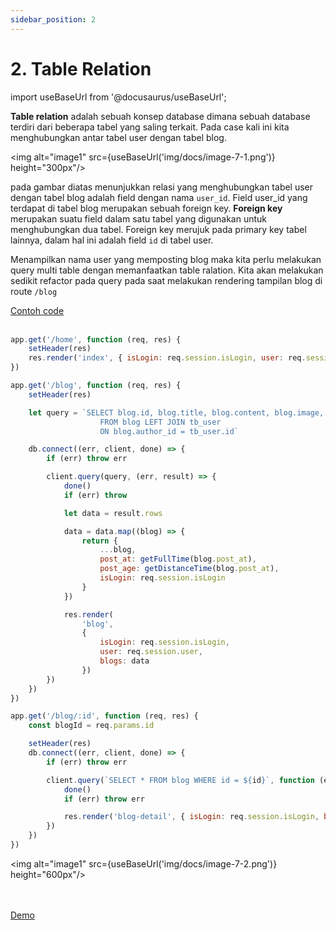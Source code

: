 ```yaml
---
sidebar_position: 2
---
```


# 2. Table Relation

import useBaseUrl from '@docusaurus/useBaseUrl';

**Table relation** adalah sebuah konsep database dimana sebuah database terdiri dari beberapa tabel yang saling terkait. Pada case kali ini kita menghubungkan antar tabel user dengan tabel blog. 

<img alt="image1" src={useBaseUrl('img/docs/image-7-1.png')} height="300px"/>

pada gambar diatas menunjukkan relasi yang menghubungkan tabel user dengan tabel blog adalah field dengan nama `user_id`. Field user_id yang terdapat di tabel blog merupakan sebuah foreign key. **Foreign key** merupakan suatu field dalam satu tabel yang digunakan untuk menghubungkan dua tabel. Foreign key merujuk pada primary key tabel lainnya, dalam hal ini adalah field `id` di tabel user.

Menampilkan nama user yang memposting blog maka kita perlu melakukan query multi table dengan memanfaatkan table ralation. Kita akan melakukan sedikit refactor pada query pada saat melakukan rendering tampilan blog di route `/blog`

<a class="btn-example-code" href="https://github.com/demo-dumbways/ebook-code-result-chapter-2/blob/day7-1.table-relation/api/index.js">
Contoh code
</a>

<br />
<br />

```js {9-11} title=index.js
app.get('/home', function (req, res) {
    setHeader(res)
    res.render('index', { isLogin: req.session.isLogin, user: req.session.user })
})

app.get('/blog', function (req, res) {
    setHeader(res)

    let query = `SELECT blog.id, blog.title, blog.content, blog.image, tb_user.name AS author, blog.author_id, blog.post_at
                    FROM blog LEFT JOIN tb_user
                    ON blog.author_id = tb_user.id`

    db.connect((err, client, done) => {
        if (err) throw err

        client.query(query, (err, result) => {
            done()
            if (err) throw

            let data = result.rows

            data = data.map((blog) => {
                return {
                    ...blog,
                    post_at: getFullTime(blog.post_at),
                    post_age: getDistanceTime(blog.post_at),
                    isLogin: req.session.isLogin
                }
            })

            res.render(
                'blog',
                {
                    isLogin: req.session.isLogin,
                    user: req.session.user,
                    blogs: data
                })
        })
    })
})

app.get('/blog/:id', function (req, res) {
    const blogId = req.params.id

    setHeader(res)
    db.connect((err, client, done) => {
        if (err) throw err

        client.query(`SELECT * FROM blog WHERE id = ${id}`, function (err, result) {
            done()
            if (err) throw err

            res.render('blog-detail', { isLogin: req.session.isLogin, blog: result.rows[0] })
        })
    })
})
```


<img alt="image1" src={useBaseUrl('img/docs/image-7-2.png')} height="600px"/>

<br />
<br />

<div>
<a class="btn-demo" href="https://personal-web-chapter-2.herokuapp.com/blog">
Demo
</a>
</div>
